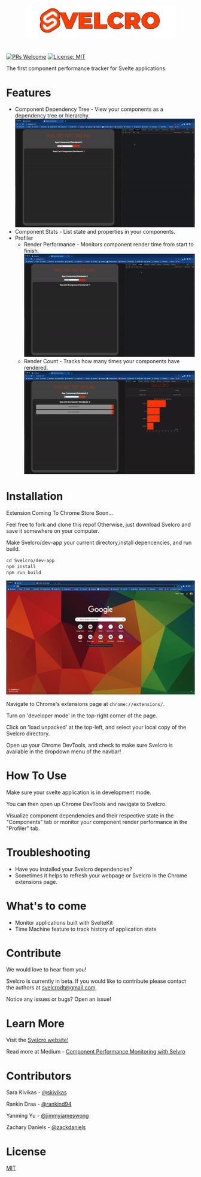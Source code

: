 <p align="center">
  <img width="400" src="docs/images/svelcroEDIT.png">
  <h1 align="center"></h1>
</p>

[![PRs Welcome](https://img.shields.io/badge/PRs-welcome-brightgreen.svg)](https://github.com/oslabs-beta/Svelcro/pulls)
[![License: MIT](https://img.shields.io/badge/License-MIT-blue.svg)]()

<!-- [![Version 1.0.0](https://img.shields.io/github/manifest-json/v/svelcro/main)]() -->

The first component performance tracker for Svelte applications.

# Features

- Component Dependency Tree - View your components as a dependency tree or hierarchy.
  ![component tree and hierarchy](./docs/gifs/component-tree-hierarchy.gif)
- Component Stats - List state and properties in your components.
- Profiler
  - Render Performance - Monitors component render time from start to finish.
    ![](./docs/gifs/render-times.gif)
  - Render Count - Tracks how many times your components have rendered.
    ![](./docs/gifs/render-count.gif)

# Installation

Extension Coming To Chrome Store Soon...

Feel free to fork and clone this repo! Otherwise, just download Svelcro and save it somewhere on your computer.

Make Svelcro/dev-app your current directory,install depencencies, and run build.

```
cd Svelcro/dev-app
npm install
npm run build
```

![installation](./docs/gifs/installition.gif)

Navigate to Chrome's extensions page at `chrome://extensions/`.

Turn on 'developer mode' in the top-right corner of the page.

Click on 'load unpacked' at the top-left, and select your local copy of the Svelcro directory.

Open up your Chrome DevTools, and check to make sure Svelcro is available in the dropdown menu of the navbar!

# How To Use

Make sure your svelte application is in development mode.

You can then open up Chrome DevTools and navigate to Svelcro.

Visualize component dependencies and their respective state in the "Components" tab or monitor your component render performance in the "Profiler" tab.

# Troubleshooting

- Have you installed your Svelcro dependencies?
- Sometimes it helps to refresh your webpage or Svelcro in the Chrome extensions page.

# What's to come

- Monitor applications built with SvelteKit
- Time Machine feature to track history of application state

# Contribute

We would love to hear from you!

Svelcro is currently in beta. If you would like to contribute please contact the authors at svelcrodt@gmail.com.

Notice any issues or bugs? Open an issue!

# Learn More

<!-- PLACEHOLDER FOR LANDING PAGE, ADD LANDINGPAGE LINK-->

Visit the [Svelcro website!]()

<!-- PLACEHOLDER ARTICLE, ADD ARTICLE LINK -->

Read more at Medium - [Component Performance Monitoring with Selvro]()

# Contributors

Sara Kivikas - [@skivikas](https://github.com/skivikas)

Rankin Draa - [@rankind94](https://github.com/rankind94)

Yanming Yu - [@jimmyjameswong](https://github.com/jimmyjameswong)

Zachary Daniels - [@zackdaniels](https://github.com/zackdaniels)

# License

[MIT](./docs/LICENSE.md)
